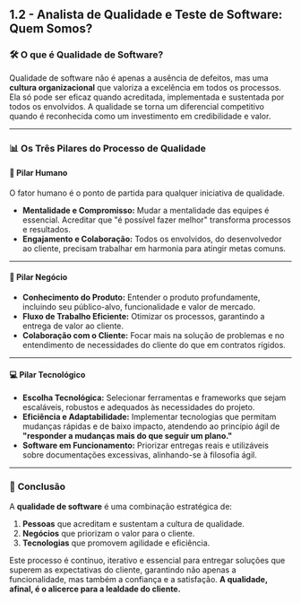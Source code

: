 ## 1.2 - **Analista de Qualidade e Teste de Software: Quem Somos?**

### 🛠️ **O que é Qualidade de Software?**  
Qualidade de software não é apenas a ausência de defeitos, mas uma **cultura organizacional** que valoriza a excelência em todos os processos. Ela só pode ser eficaz quando acreditada, implementada e sustentada por todos os envolvidos. A qualidade se torna um diferencial competitivo quando é reconhecida como um investimento em credibilidade e valor.

---

### 📊 **Os Três Pilares do Processo de Qualidade**

#### 👥 **Pilar Humano**  
O fator humano é o ponto de partida para qualquer iniciativa de qualidade.  
- **Mentalidade e Compromisso:** Mudar a mentalidade das equipes é essencial. Acreditar que "é possível fazer melhor" transforma processos e resultados.  
- **Engajamento e Colaboração:** Todos os envolvidos, do desenvolvedor ao cliente, precisam trabalhar em harmonia para atingir metas comuns.  

---

#### 💼 **Pilar Negócio**  
- **Conhecimento do Produto:** Entender o produto profundamente, incluindo seu público-alvo, funcionalidade e valor de mercado.  
- **Fluxo de Trabalho Eficiente:** Otimizar os processos, garantindo a entrega de valor ao cliente.  
- **Colaboração com o Cliente:** Focar mais na solução de problemas e no entendimento de necessidades do cliente do que em contratos rígidos.  

---

#### 💻 **Pilar Tecnológico**  
- **Escolha Tecnológica:** Selecionar ferramentas e frameworks que sejam escaláveis, robustos e adequados às necessidades do projeto.  
- **Eficiência e Adaptabilidade:** Implementar tecnologias que permitam mudanças rápidas e de baixo impacto, atendendo ao princípio ágil de **"responder a mudanças mais do que seguir um plano."**  
- **Software em Funcionamento:** Priorizar entregas reais e utilizáveis sobre documentações excessivas, alinhando-se à filosofia ágil.  

---

### 🚀 **Conclusão**  
A **qualidade de software** é uma combinação estratégica de:  
1. **Pessoas** que acreditam e sustentam a cultura de qualidade.  
2. **Negócios** que priorizam o valor para o cliente.  
3. **Tecnologias** que promovem agilidade e eficiência.  

Este processo é contínuo, iterativo e essencial para entregar soluções que superem as expectativas do cliente, garantindo não apenas a funcionalidade, mas também a confiança e a satisfação. **A qualidade, afinal, é o alicerce para a lealdade do cliente.**
